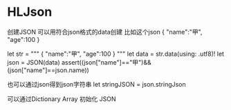 # HLJson
创建JSON 可以用符合json格式的data创建
比如这个json
{
  "name":"甲",
  "age":100
}

let str = """
{
  "name":"甲",
  "age":100
}
"""
let data = str.data(using: .utf8)!
let json = JSON(data)
assert((json["name"]=="甲")&&(json["name"]==json.name))

        
也可以通过json得到json字符串
let stringJSON = json.stringJson
        
可以通过Dictionary Array 初始化 JSON
        
    

